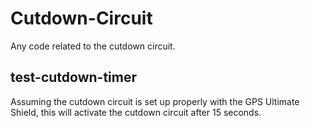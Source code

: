 # Cutdown-Circuit
Any code related to the cutdown circuit.

## test-cutdown-timer
Assuming the cutdown circuit is set up properly with the GPS Ultimate Shield, this will activate the cutdown circuit after 15 seconds.
